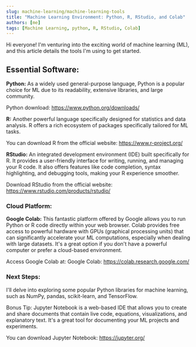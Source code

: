 ```yaml
---
slug: machine-learning/machine-learning-tools
title: "Machine Learning Environment: Python, R, RStudio, and Colab"
authors: [me]
tags: [Machine Learning, python, R, RStudio, Colab]
---
```


Hi everyone! I'm venturing into the exciting world of machine learning (ML), and this article details the tools I'm using to get started.

## Essential Software:

**Python:** As a widely used general-purpose language, Python is a popular choice for ML due to its readability, extensive libraries, and large community.

Python download: https://www.python.org/downloads/

**R:** Another powerful language specifically designed for statistics and data analysis. R offers a rich ecosystem of packages specifically tailored for ML tasks.

You can download R from the official website: https://www.r-project.org/

**RStudio:** An integrated development environment (IDE) built specifically for R. It provides a user-friendly interface for writing, running, and managing your R code. It also offers features like code completion, syntax highlighting, and debugging tools, making your R experience smoother.

Download RStudio from the official website: https://www.rstudio.com/products/rstudio/

### Cloud Platform:

**Google Colab:** This fantastic platform offered by Google allows you to run Python or R code directly within your web browser. Colab provides free access to powerful hardware with GPUs (graphical processing units) that can significantly accelerate your ML computations, especially when dealing with large datasets. It's a great option if you don't have a powerful computer or prefer a cloud-based environment.

Access Google Colab at: Google Colab: https://colab.research.google.com/

### Next Steps:

I'll delve into exploring some popular Python libraries for machine learning, such as NumPy, pandas, scikit-learn, and TensorFlow.

Bonus Tip: Jupyter Notebook is a web-based IDE that allows you to create and share documents that contain live code, equations, visualizations, and explanatory text. It's a great tool for documenting your ML projects and experiments.

You can download Jupyter Notebook: https://jupyter.org/
